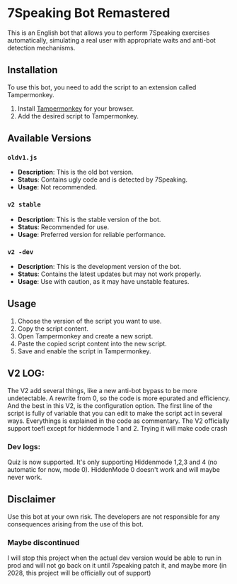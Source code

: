 # 7Speaking Bot Remastered

This is an English bot that allows you to perform 7Speaking exercises automatically, simulating a real user with appropriate waits and anti-bot detection mechanisms.

## Installation

To use this bot, you need to add the script to an extension called Tampermonkey.

1. Install [Tampermonkey](https://www.tampermonkey.net/) for your browser.
2. Add the desired script to Tampermonkey.

## Available Versions

### `oldv1.js`

- **Description**: This is the old bot version.
- **Status**: Contains ugly code and is detected by 7Speaking.
- **Usage**: Not recommended.

### `v2 stable`

- **Description**: This is the stable version of the bot.
- **Status**: Recommended for use.
- **Usage**: Preferred version for reliable performance.

### `v2 -dev`

- **Description**: This is the development version of the bot.
- **Status**: Contains the latest updates but may not work properly.
- **Usage**: Use with caution, as it may have unstable features.

## Usage

1. Choose the version of the script you want to use.
2. Copy the script content.
3. Open Tampermonkey and create a new script.
4. Paste the copied script content into the new script.
5. Save and enable the script in Tampermonkey.

## V2 LOG:
The V2 add several things, like a new anti-bot bypass to be more undetectable. A rewrite from 0, so the code is more epurated and efficiency.
And the best in this V2, is the configuration option. The first line of the script is fully of variable that you can edit to make the script act in several ways.
Everythings is explained in the code as commentary.
The V2 officially support toefl except for hiddenmode 1 and 2. Trying it will make code crash

### Dev logs:
Quiz is now supported. It's only supporting Hiddenmode 1,2,3 and 4 (no automatic for now, mode 0).
HiddenMode 0 doesn't work and will maybe never work.

## Disclaimer

Use this bot at your own risk. The developers are not responsible for any consequences arising from the use of this bot.

### Maybe discontinued
I will stop this project when the actual dev version would be able to run in prod and will not go back on it until 7speaking patch it, and maybe more (in 2028, this project will be officially out of support)
